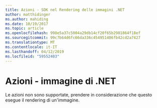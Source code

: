 ```yaml
---
title: Azioni - SDK nel Rendering delle immagini .NET
author: matthidinger
ms.author: mahiding
ms.date: 10/19/2017
ms.topic: article
ms.openlocfilehash: 998e5a37c5004a29db14cf20f65b2981864f18ef
ms.sourcegitcommit: 99c7b64d6fc66da336c454951406fb42cd2a7427
ms.translationtype: MT
ms.contentlocale: it-IT
ms.lasthandoff: 04/12/2019
ms.locfileid: "59552403"
---
```

# <a name="actions---net-image"></a>Azioni - immagine di .NET

Le azioni non sono supportate, prendere in considerazione che questo esegue il rendering di un'immagine.